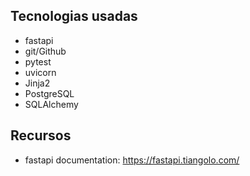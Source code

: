 ## Tecnologias usadas

- fastapi
- git/Github
- pytest
- uvicorn
- Jinja2
- PostgreSQL
- SQLAlchemy

## Recursos
- fastapi documentation: https://fastapi.tiangolo.com/